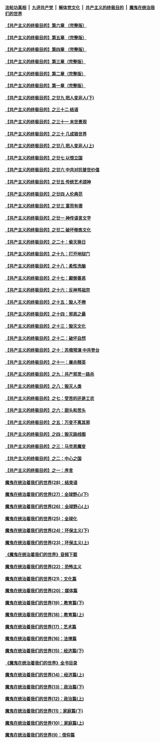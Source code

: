 ####  [法轮功真相](../../../../basic/blob/master/README.md?t=05021201) &nbsp;|&nbsp; [九评共产党](../../../../9ping.md/blob/master/README.md?t=05021201) &nbsp;|&nbsp; [解体党文化](../../../../jtdwh.md/blob/master/README.md?t=05021201)  &nbsp;|&nbsp; [共产主义的终极目的](../../../../gczydzjmd.md/blob/master/README.md?t=05021201) &nbsp;|&nbsp; [魔鬼在统治我们的世界](../../../../mgztzwmdsj.md/blob/master/README.md?t=05021201) 

#### [【共产主义的终极目的】第六章 （完整版）](../pages/nsc422/n11428913.md?t=05021201) 

#### [【共产主义的终极目的】第五章 （完整版）](../pages/nsc422/n11428912.md?t=05021201) 

#### [【共产主义的终极目的】第四章 （完整版）](../pages/nsc422/n11428907.md?t=05021201) 

#### [【共产主义的终极目的】第三章（完整版）](../pages/nsc422/n11428848.md?t=05021201) 

#### [【共产主义的终极目的】第二章（完整版）](../pages/nsc422/n11428831.md?t=05021201) 

#### [【共产主义的终极目的】第一章（完整版）](../pages/nsc422/n11417651.md?t=05021201) 

#### [【共产主义的终极目的】之廿九 把人变非人(下)](../pages/nsc422/n11344140.md?t=05021201) 

#### [【共产主义的终极目的】之三十二 结语](../pages/nsc422/n11360535.md?t=05021201) 

#### [【共产主义的终极目的】之三十一 末世景观](../pages/nsc422/n11351129.md?t=05021201) 

#### [【共产主义的终极目的】之三十 几成狼世界](../pages/nsc422/n11348280.md?t=05021201) 

#### [【共产主义的终极目的】之廿八 把人变非人(上)](../pages/nsc422/n11340492.md?t=05021201) 

#### [【共产主义的终极目的】之廿七 以恨立国](../pages/nsc422/n11336944.md?t=05021201) 

#### [【共产主义的终极目的】之廿六 中共对抗普世价值](../pages/nsc422/n11324785.md?t=05021201) 

#### [【共产主义的终极目的】之廿五 传统艺术颂神](../pages/nsc422/n11296396.md?t=05021201) 

#### [【共产主义的终极目的】之廿四 人伦典范](../pages/nsc422/n11296397.md?t=05021201) 

#### [【共产主义的终极目的】之廿三 富而有德](../pages/nsc422/n11283598.md?t=05021201) 

#### [【共产主义的终极目的】之廿一 神传语言文字](../pages/nsc422/n11263265.md?t=05021201) 

#### [【共产主义的终极目的】之廿二 破坏修炼文化](../pages/nsc422/n11245728.md?t=05021201) 

#### [【共产主义的终极目的】之二十：偷天换日](../pages/nsc422/n11238846.md?t=05021201) 

#### [【共产主义的终极目的】之十九：打开地狱门](../pages/nsc422/n11206376.md?t=05021201) 

#### [【共产主义的终极目的】之十八：柔性洗脑](../pages/nsc422/n11199994.md?t=05021201) 

#### [【共产主义的终极目的】之十七：颠倒善恶](../pages/nsc422/n11179782.md?t=05021201) 

#### [【共产主义的终极目的】之十六：反神骂祖宗](../pages/nsc422/n11166798.md?t=05021201) 

#### [【共产主义的终极目的】之十五：毁人不倦](../pages/nsc422/n11166792.md?t=05021201) 

#### [【共产主义的终极目的】之十四：邪恶之最](../pages/nsc422/n11150249.md?t=05021201) 

#### [【共产主义的终极目的】之十三：毁灭文化](../pages/nsc422/n11135227.md?t=05021201) 

#### [【共产主义的终极目的】之十二：破坏自然](../pages/nsc422/n11135214.md?t=05021201) 

#### [【共产主义的终极目的】之十：苏俄预演 中共登台](../pages/nsc422/n11118424.md?t=05021201) 

#### [【共产主义的终极目的】之十一：屠杀精英](../pages/nsc422/n11118442.md?t=05021201) 

#### [【共产主义的终极目的】之九：共产邪灵一路杀](../pages/nsc422/n11114139.md?t=05021201) 

#### [【共产主义的终极目的】之八：毁灭人类](../pages/nsc422/n11108503.md?t=05021201) 

#### [【共产主义的终极目的】之七：受苦的还是工农](../pages/nsc422/n11101809.md?t=05021201) 

#### [【共产主义的终极目的】之六：甜头和苦头](../pages/nsc422/n11096971.md?t=05021201) 

#### [【共产主义的终极目的】之五：万变不离其邪](../pages/nsc422/n11091285.md?t=05021201) 

#### [【共产主义的终极目的】之四：毁灭路线图](../pages/nsc422/n11086284.md?t=05021201) 

#### [【共产主义的终极目的】之三：马克思魔变](../pages/nsc422/n11061941.md?t=05021201) 

#### [【共产主义的终极目的】之二：中心之国](../pages/nsc422/n11047728.md?t=05021201) 

#### [【共产主义的终极目的】之一：序言](../pages/nsc422/n11086077.md?t=05021201) 

#### [魔鬼在统治着我们的世界(28)：结束语](../pages/nsc422/n10936246.md?t=05021201) 

#### [魔鬼在统治着我们的世界(27)：全球野心(下)](../pages/nsc422/n10928319.md?t=05021201) 

#### [魔鬼在统治着我们的世界(26)：全球野心(上)](../pages/nsc422/n10900318.md?t=05021201) 

#### [魔鬼在统治着我们的世界(25)：全球化](../pages/nsc422/n10788205.md?t=05021201) 

#### [魔鬼在统治着我们的世界(24)：环保主义(下)](../pages/nsc422/n10695307.md?t=05021201) 

#### [魔鬼在统治着我们的世界(23)：环保主义(上)](../pages/nsc422/n10688613.md?t=05021201) 

#### [《魔鬼在统治着我们的世界》音频下载](../pages/nsc422/n10635553.md?t=05021201) 

#### [魔鬼在统治着我们的世界(22)：恐怖主义](../pages/nsc422/n10614727.md?t=05021201) 

#### [魔鬼在统治着我们的世界(21)：文化篇](../pages/nsc422/n10597706.md?t=05021201) 

#### [魔鬼在统治着我们的世界(20)：媒体篇](../pages/nsc422/n10586579.md?t=05021201) 

#### [魔鬼在统治着我们的世界(19)：教育篇(下)](../pages/nsc422/n10564808.md?t=05021201) 

#### [魔鬼在统治着我们的世界(18)：教育篇(上)](../pages/nsc422/n10526970.md?t=05021201) 

#### [魔鬼在统治着我们的世界(17)：艺术篇](../pages/nsc422/n10499093.md?t=05021201) 

#### [魔鬼在统治着我们的世界(16)：法律篇](../pages/nsc422/n10485969.md?t=05021201) 

#### [魔鬼在统治着我们的世界(15)：经济篇(下)](../pages/nsc422/n10469975.md?t=05021201) 

#### [《魔鬼在统治着我们的世界》全书目录](../pages/nsc422/n10464261.md?t=05021201) 

#### [魔鬼在统治着我们的世界(14)：经济篇(上)](../pages/nsc422/n10457370.md?t=05021201) 

#### [魔鬼在统治着我们的世界(13)：政治篇(下)](../pages/nsc422/n10448270.md?t=05021201) 

#### [魔鬼在统治着我们的世界(12)：政治篇(上)](../pages/nsc422/n10444576.md?t=05021201) 

#### [魔鬼在统治着我们的世界(11)：家庭篇(下)](../pages/nsc422/n10440961.md?t=05021201) 

#### [魔鬼在统治着我们的世界(10)：家庭篇(上)](../pages/nsc422/n10435448.md?t=05021201) 

#### [魔鬼在统治着我们的世界(9)：信仰篇](../pages/nsc422/n10432159.md?t=05021201) 

